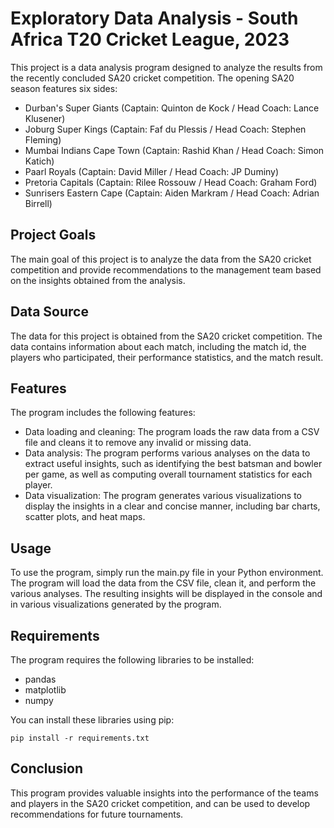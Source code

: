 # Exploratory Data Analysis - South Africa T20 Cricket League, 2023

This project is a data analysis program designed to analyze the results from the recently concluded SA20 cricket competition. 
The opening SA20 season features six sides:
* Durban's Super Giants (Captain: Quinton de Kock / Head Coach: Lance Klusener)
* Joburg Super Kings (Captain: Faf du Plessis / Head Coach: Stephen Fleming)
* Mumbai Indians Cape Town (Captain: Rashid Khan / Head Coach: Simon Katich)
* Paarl Royals (Captain: David Miller / Head Coach: JP Duminy)
* Pretoria Capitals (Captain: Rilee Rossouw / Head Coach: Graham Ford)
* Sunrisers Eastern Cape (Captain: Aiden Markram / Head Coach: Adrian Birrell)

## Project Goals

The main goal of this project is to analyze the data from the SA20 cricket competition and provide recommendations to the management team based on the insights obtained from the analysis.

## Data Source

The data for this project is obtained from the SA20 cricket competition. The data contains information about each match, including the match id, the players who participated, their performance statistics, and the match result.

## Features

The program includes the following features:

* Data loading and cleaning: The program loads the raw data from a CSV file and cleans it to remove any invalid or missing data.
* Data analysis: The program performs various analyses on the data to extract useful insights, such as identifying the best batsman and bowler per game, as well as computing overall tournament statistics for each player.
* Data visualization: The program generates various visualizations to display the insights in a clear and concise manner, including bar charts, scatter plots, and heat maps.

## Usage

To use the program, simply run the main.py file in your Python environment. The program will load the data from the CSV file, clean it, and perform the various analyses. The resulting insights will be displayed in the console and in various visualizations generated by the program.

## Requirements

The program requires the following libraries to be installed:

* pandas
* matplotlib
* numpy

You can install these libraries using pip:

```
pip install -r requirements.txt
```

## Conclusion

This program provides valuable insights into the performance of the teams and players in the SA20 cricket competition, and can be used to develop recommendations for future tournaments.